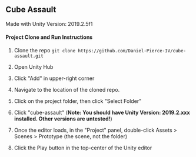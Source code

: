 ## Cube Assault
Made with Unity Version: 2019.2.5f1

#### Project Clone and Run Instructions

1. Clone the repo
`git clone https://github.com/Daniel-Pierce-IV/cube-assault.git`

2. Open Unity Hub

3. Click "Add" in upper-right corner

4. Navigate to the location of the cloned repo.

5. Click on the project folder, then click "Select Folder"

6. Click "cube-assault" (**Note: You should have Unity Version: 2019.2.xxx installed. Other versions are untested!**)

7. Once the editor loads, in the "Project" panel, double-click Assets > Scenes > Prototype (the scene, not the folder)

8. Click the Play button in the top-center of the Unity editor
